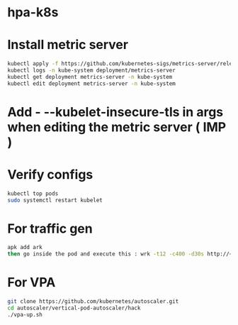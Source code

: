 # hpa-k8s

# Install metric server

```bash
kubectl apply -f https://github.com/kubernetes-sigs/metrics-server/releases/latest/download/components.yaml
kubectl logs -n kube-system deployment/metrics-server
kubectl get deployment metrics-server -n kube-system
kubectl edit deployment metrics-server -n kube-system
```

# Add - --kubelet-insecure-tls in args when editing the metric server ( IMP )

# Verify configs

```bash
kubectl top pods
sudo systemctl restart kubelet
```

# For traffic gen 

```bash
apk add ark
then go inside the pod and execute this : wrk -t12 -c400 -d30s http://<service-name>:8080/index.html
```

# For VPA

```bash
git clone https://github.com/kubernetes/autoscaler.git
cd autoscaler/vertical-pod-autoscaler/hack
./vpa-up.sh
```
